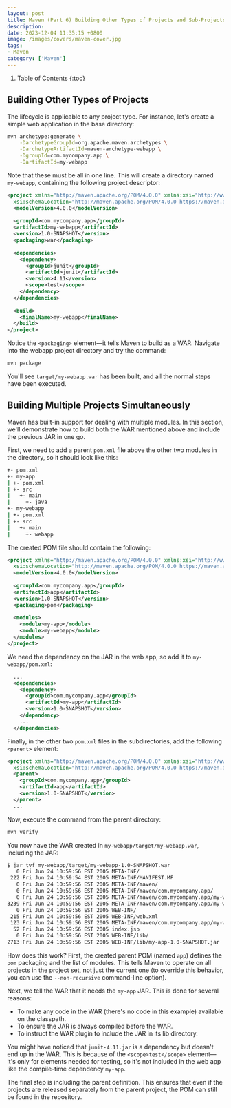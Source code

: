 ```yaml
---
layout: post 
title: Maven (Part 6) Building Other Types of Projects and Sub-Projects
description:
date: 2023-12-04 11:35:15 +0800 
image: /images/covers/maven-cover.jpg
tags:
- Maven
category: ['Maven']
---
```


1. Table of Contents
{:toc}

## Building Other Types of Projects

The lifecycle is applicable to any project type. For instance, let's create a simple web application in the base directory:

```bash
mvn archetype:generate \
    -DarchetypeGroupId=org.apache.maven.archetypes \
    -DarchetypeArtifactId=maven-archetype-webapp \
    -DgroupId=com.mycompany.app \
    -DartifactId=my-webapp
```

Note that these must be all in one line. This will create a directory named `my-webapp`, containing the following project descriptor:

```xml
<project xmlns="http://maven.apache.org/POM/4.0.0" xmlns:xsi="http://www.w3.org/2001/XMLSchema-instance"
  xsi:schemaLocation="http://maven.apache.org/POM/4.0.0 https://maven.apache.org/xsd/maven-4.0.0.xsd">
  <modelVersion>4.0.0</modelVersion>
 
  <groupId>com.mycompany.app</groupId>
  <artifactId>my-webapp</artifactId>
  <version>1.0-SNAPSHOT</version>
  <packaging>war</packaging>
 
  <dependencies>
    <dependency>
      <groupId>junit</groupId>
      <artifactId>junit</artifactId>
      <version>4.11</version>
      <scope>test</scope>
    </dependency>
  </dependencies>
 
  <build>
    <finalName>my-webapp</finalName>
  </build>
</project>
```

Notice the `<packaging>` element—it tells Maven to build as a WAR. Navigate into the webapp project directory and try the command:

```bash
mvn package
```

You'll see `target/my-webapp.war` has been built, and all the normal steps have been executed.

## Building Multiple Projects Simultaneously

Maven has built-in support for dealing with multiple modules. In this section, we'll demonstrate how to build both the WAR mentioned above and include the previous JAR in one go.

First, we need to add a parent `pom.xml` file above the other two modules in the directory, so it should look like this:

```bash
+- pom.xml
+- my-app
| +- pom.xml
| +- src
|   +- main
|     +- java
+- my-webapp
| +- pom.xml
| +- src
|   +- main
|     +- webapp
```

The created POM file should contain the following:

```xml
<project xmlns="http://maven.apache.org/POM/4.0.0" xmlns:xsi="http://www.w3.org/2001/XMLSchema-instance"
  xsi:schemaLocation="http://maven.apache.org/POM/4.0.0 https://maven.apache.org/xsd/maven-4.0.0.xsd">
  <modelVersion>4.0.0</modelVersion>
 
  <groupId>com.mycompany.app</groupId>
  <artifactId>app</artifactId>
  <version>1.0-SNAPSHOT</version>
  <packaging>pom</packaging>
 
  <modules>
    <module>my-app</module>
    <module>my-webapp</module>
  </modules>
</project>
```

We need the dependency on the JAR in the web app, so add it to `my-webapp/pom.xml`:

```xml
  ...
  <dependencies>
    <dependency>
      <groupId>com.mycompany.app</groupId>
      <artifactId>my-app</artifactId>
      <version>1.0-SNAPSHOT</version>
    </dependency>
    ...
  </dependencies>
```

Finally, in the other two `pom.xml` files in the subdirectories, add the following `<parent>` element:

```xml
<project xmlns="http://maven.apache.org/POM/4.0.0" xmlns:xsi="http://www.w3.org/2001/XMLSchema-instance"
  xsi:schemaLocation="http://maven.apache.org/POM/4.0.0 https://maven.apache.org/xsd/maven-4.0.0.xsd">
  <parent>
    <groupId>com.mycompany.app</groupId>
    <artifactId>app</artifactId>
    <version>1.0-SNAPSHOT</version>
  </parent>
  ...
```

Now, execute the command from the parent directory:

```bash
mvn verify
```

You now have the WAR created in `my-webapp/target/my-webapp.war`, including the JAR:

```bash
$ jar tvf my-webapp/target/my-webapp-1.0-SNAPSHOT.war
   0 Fri Jun 24 10:59:56 EST 2005 META-INF/
 222 Fri Jun 24 10:59:54 EST 2005 META-INF/MANIFEST.MF
   0 Fri Jun 24 10:59:56 EST 2005 META-INF/maven/
   0 Fri Jun 24 10:59:56 EST 2005 META-INF/maven/com.mycompany.app/
   0 Fri Jun 24 10:59:56 EST 2005 META-INF/maven/com.mycompany.app/my-webapp/
3239 Fri Jun 24 10:59:56 EST 2005 META-INF/maven/com.mycompany.app/my-webapp/pom.xml
   0 Fri Jun 24 10:59:56 EST 2005 WEB-INF/
 215 Fri Jun 24 10:59:56 EST 2005 WEB-INF/web.xml
 123 Fri Jun 24 10:59:56 EST 2005 META-INF/maven/com.mycompany.app/my-webapp/pom.properties
  52 Fri Jun 24 10:59:56 EST 2005 index.jsp
   0 Fri Jun 24 10:59:56 EST 2005 WEB-INF/lib/
2713 Fri Jun 24 10:59:56 EST 2005 WEB-INF/lib/my-app-1.0-SNAPSHOT.jar
```

How does this work? First, the created parent POM (named `app`) defines the `pom` packaging and the list of modules. This tells Maven to operate on all projects in the project set, not just the current one (to override this behavior, you can use the `--non-recursive` command-line option).

Next, we tell the WAR that it needs the `my-app` JAR. This is done for several reasons:

- To make any code in the WAR (there's no code in this example) available on the classpath.
- To ensure the JAR is always compiled before the WAR.
- To instruct the WAR plugin to include the JAR in its lib directory.

You might have noticed that `junit-4.11.jar` is a dependency but doesn't end up in the WAR. This is because of the `<scope>test</scope>` element—it's only for elements needed for testing, so it's not included in the web app like the compile-time dependency `my-app`.

The final step is including the parent definition. This ensures that even if the projects are released separately from the parent project, the POM can still be found in the repository.
